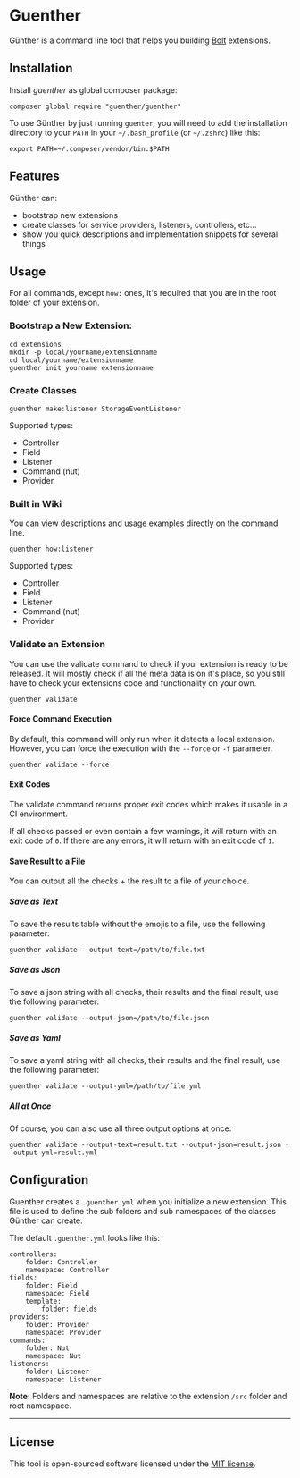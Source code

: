 Guenther
========

Günther is a command line tool that helps you building [Bolt][bolt] extensions. 

## Installation

Install *guenther* as global composer package:
```
composer global require "guenther/guenther"
```

To use Günther by just running `guenter`, you will need to add the installation
directory to your `PATH` in your `~/.bash_profile` (or `~/.zshrc`) like this:

```
export PATH=~/.composer/vendor/bin:$PATH
```

## Features

Günther can:

 - bootstrap new extensions
 - create classes for service providers, listeners, controllers, etc…
 - show you quick descriptions and implementation snippets for several things

## Usage

For all commands, except `how:` ones, it's required that you are in the root folder of your
extension.

###  Bootstrap a New Extension:

```
cd extensions
mkdir -p local/yourname/extensionname
cd local/yourname/extensionname
guenther init yourname extensionname
```

### Create Classes

```
guenther make:listener StorageEventListener
```

Supported types:

 - Controller
 - Field
 - Listener
 - Command (nut)
 - Provider

### Built in Wiki

You can view descriptions and usage examples directly on the command line.

```
guenther how:listener
```

Supported types:
- Controller
- Field
- Listener
- Command (nut)
- Provider

### Validate an Extension

You can use the validate command to check if your extension is ready to be released. 
It will mostly check if all the meta data is on it's place, so you still have to 
check your extensions code and functionality on your own.

```
guenther validate
```

#### Force Command Execution

By default, this command will only run when it detects a local extension. 
However, you can force the execution with the `--force` or `-f` parameter.

```
guenther validate --force
```

#### Exit Codes

The validate command returns proper exit codes which makes it usable in a CI environment.

If all checks passed or even contain a few warnings, it will return with an exit code of `0`.
If there are any errors, it will return with an exit code of `1`.

#### Save Result to a File

You can output all the checks + the result to a file of your choice. 

##### Save as Text

To save the results table without the emojis to a file, use the following parameter:

```
guenther validate --output-text=/path/to/file.txt
```

##### Save as Json

To save a json string with all checks, their results and the final result, use the following parameter:

```
guenther validate --output-json=/path/to/file.json
```

##### Save as Yaml

To save a yaml string with all checks, their results and the final result, use the following parameter:

```
guenther validate --output-yml=/path/to/file.yml
```

##### All at Once

Of course, you can also use all three output options at once:

```
guenther validate --output-text=result.txt --output-json=result.json --output-yml=result.yml
```


## Configuration

Guenther creates a `.guenther.yml` when you initialize a new extension. This
file is used to define the sub folders and sub namespaces of the classes Günther
can create.

The default `.guenther.yml` looks like this:

```
controllers:
    folder: Controller
    namespace: Controller
fields:
    folder: Field
    namespace: Field
    template:
        folder: fields
providers:
    folder: Provider
    namespace: Provider
commands:
    folder: Nut
    namespace: Nut
listeners:
    folder: Listener
    namespace: Listener
```

**Note:** Folders and namespaces are relative to the extension `/src` folder and
root namespace.

---

## License

This tool is open-sourced software licensed under the [MIT license][mit].


[bolt]: https://bolt.cm/
[mit]: http://opensource.org/licenses/MIT
